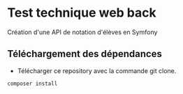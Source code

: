 # Test technique web back
Création d'une API de notation d'élèves en Symfony
## Téléchargement des dépendances
* Télécharger ce repository avec la commande git clone.
  
  
`composer install`
